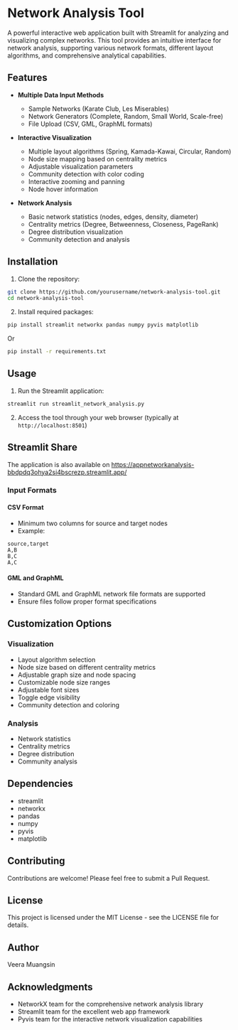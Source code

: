 # Network Analysis Tool

A powerful interactive web application built with Streamlit for analyzing and visualizing complex networks. This tool provides an intuitive interface for network analysis, supporting various network formats, different layout algorithms, and comprehensive analytical capabilities.

## Features

- **Multiple Data Input Methods**
  - Sample Networks (Karate Club, Les Miserables)
  - Network Generators (Complete, Random, Small World, Scale-free)
  - File Upload (CSV, GML, GraphML formats)

- **Interactive Visualization**
  - Multiple layout algorithms (Spring, Kamada-Kawai, Circular, Random)
  - Node size mapping based on centrality metrics
  - Adjustable visualization parameters
  - Community detection with color coding
  - Interactive zooming and panning
  - Node hover information

- **Network Analysis**
  - Basic network statistics (nodes, edges, density, diameter)
  - Centrality metrics (Degree, Betweenness, Closeness, PageRank)
  - Degree distribution visualization
  - Community detection and analysis

## Installation

1. Clone the repository:
```bash
git clone https://github.com/yourusername/network-analysis-tool.git
cd network-analysis-tool
```

2. Install required packages:
```bash
pip install streamlit networkx pandas numpy pyvis matplotlib
```
Or
```bash
pip install -r requirements.txt
```

## Usage

1. Run the Streamlit application:
```bash
streamlit run streamlit_network_analysis.py
```

2. Access the tool through your web browser (typically at `http://localhost:8501`)


## Streamlit Share

The application is also available on https://appnetworkanalysis-bbdpdq3ohya2si4bscrezp.streamlit.app/

### Input Formats

#### CSV Format
- Minimum two columns for source and target nodes
- Example:
```csv
source,target
A,B
B,C
A,C
```

#### GML and GraphML
- Standard GML and GraphML network file formats are supported
- Ensure files follow proper format specifications

## Customization Options

### Visualization
- Layout algorithm selection
- Node size based on different centrality metrics
- Adjustable graph size and node spacing
- Customizable node size ranges
- Adjustable font sizes
- Toggle edge visibility
- Community detection and coloring

### Analysis
- Network statistics
- Centrality metrics
- Degree distribution
- Community analysis

## Dependencies

- streamlit
- networkx
- pandas
- numpy
- pyvis
- matplotlib

## Contributing

Contributions are welcome! Please feel free to submit a Pull Request.

## License

This project is licensed under the MIT License - see the LICENSE file for details.

## Author

Veera Muangsin

## Acknowledgments

- NetworkX team for the comprehensive network analysis library
- Streamlit team for the excellent web app framework
- Pyvis team for the interactive network visualization capabilities
